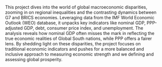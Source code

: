 This project dives into the world of global macroeconomic disparities, zooming in on regional inequalities and the contrasting dynamics between G7 and BRICS economies. Leveraging data from the IMF World Economic Outlook (WEO) database, it unpacks key indicators like nominal GDP, PPP-adjusted GDP, debt, consumer price index, and unemployment. The analysis reveals how nominal GDP often misses the mark in reflecting the true economic realities of Global South nations, while PPP offers a fairer lens. By shedding light on these disparities, the project focuses on traditional economic indicators and pushes for a more balanced and inclusive approach to measuring economic strength and we defining and assessing global prosperity.
